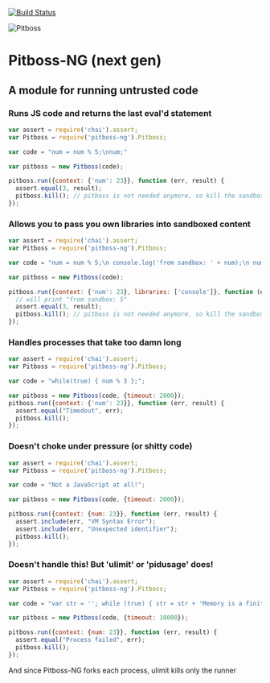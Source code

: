 [![Build
Status](https://secure.travis-ci.org/apiaryio/pitboss.png)](http://travis-ci.org/apiaryio/pitboss)

![Pitboss](http://s3.amazonaws.com/img.mdp.im/renobankclubinside4.jpg_%28705%C3%97453%29-20120923-100859.jpg)

# Pitboss-NG (next gen)

## A module for running untrusted code


### Runs JS code and returns the last eval'd statement

```javascript
var assert = require('chai').assert;
var Pitboss = require('pitboss-ng').Pitboss;

var code = "num = num % 5;\nnum;"

var pitboss = new Pitboss(code);

pitboss.run({context: {'num': 23}}, function (err, result) {
  assert.equal(3, result);
  pitboss.kill(); // pitboss is not needed anymore, so kill the sandboxed process
});
```

### Allows you to pass you own libraries into sandboxed content

```javascript
var assert = require('chai').assert;
var Pitboss = require('pitboss-ng').Pitboss;

var code = "num = num % 5;\n console.log('from sandbox: ' + num);\n num;"

var pitboss = new Pitboss(code);

pitboss.run({context: {'num': 23}, libraries: ['console']}, function (err, result) {
  // will print "from sandbox: 5"
  assert.equal(3, result);
  pitboss.kill(); // pitboss is not needed anymore, so kill the sandboxed process
});
```

### Handles processes that take too damn long

```javascript
var assert = require('chai').assert;
var Pitboss = require('pitboss-ng').Pitboss;

var code = "while(true) { num % 3 };";

var pitboss = new Pitboss(code, {timeout: 2000});
pitboss.run({context: {'num': 23}}, function (err, result) {
  assert.equal("Timedout", err);
  pitboss.kill();
});
```

### Doesn't choke under pressure (or shitty code)

```javascript
var assert = require('chai').assert;
var Pitboss = require('pitboss-ng').Pitboss;

var code = "Not a JavaScript at all!";

var pitboss = new Pitboss(code, {timeout: 2000});

pitboss.run({context: {num: 23}}, function (err, result) {
  assert.include(err, "VM Syntax Error");
  assert.include(err, "Unexpected identifier");
  pitboss.kill();
});
```

### Doesn't handle this! But 'ulimit' or 'pidusage' does!

```javascript
var assert = require('chai').assert;
var Pitboss = require('pitboss-ng').Pitboss;

var code = "var str = ''; while (true) { str = str + 'Memory is a finite resource!'; }";

var pitboss = new Pitboss(code, {timeout: 10000});

pitboss.run({context: {num: 23}}, function (err, result) {
  assert.equal("Process failed", err);
  pitboss.kill();
});
```

And since Pitboss-NG forks each process, ulimit kills only the runner
